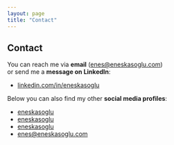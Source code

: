 ```yaml
---
layout: page
title: "Contact"
---
```


## Contact

You can reach me via **email** (enes@eneskasoglu.com)  
or send me a **message on LinkedIn**:  
- <i class="fab fa-linkedin"></i> [linkedin.com/in/eneskasoglu](https://www.linkedin.com/in/eneskasoglu)  

Below you can also find my other **social media profiles**:

- <i class="fab fa-linkedin"></i>  [eneskasoglu](https://www.linkedin.com/in/eneskasoglu)  
- <i class="fab fa-github"></i>  [eneskasoglu](https://github.com/eneskasoglu)
- <i class="fas fa-rss"></i>  [eneskasoglu](https://eneskasoglu.substack.com/)
- <i class="fas fa-envelope"></i>  [enes@eneskasoglu.com](mailto:enes@eneskasoglu.com)
